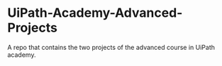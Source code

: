 # UiPath-Academy-Advanced-Projects
A repo that contains the two projects of the advanced course in UiPath academy.

